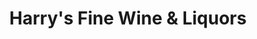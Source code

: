 ---
title: "Harry's Fine Wine & Liquors"
url: /vernon/harrys-fine-wine-und-liquors/
shop: Spirituosen
---